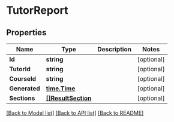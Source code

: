 # TutorReport

## Properties

Name | Type | Description | Notes
------------ | ------------- | ------------- | -------------
**Id** | **string** |  | [optional] 
**TutorId** | **string** |  | [optional] 
**CourseId** | **string** |  | [optional] 
**Generated** | [**time.Time**](time.Time.md) |  | [optional] 
**Sections** | [**[]ResultSection**](ResultSection.md) |  | [optional] 

[[Back to Model list]](../README.md#documentation-for-models) [[Back to API list]](../README.md#documentation-for-api-endpoints) [[Back to README]](../README.md)


